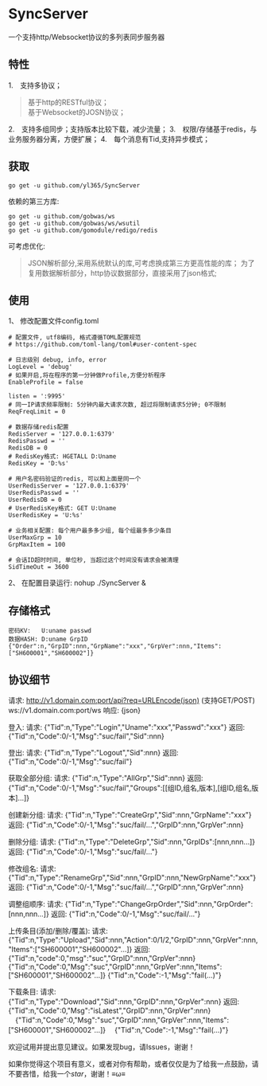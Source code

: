# SyncServer
一个支持http/Websocket协议的多列表同步服务器

## 特性
1.　支持多协议； 
  >基于http的RESTful协议；    
  >基于Websocket的JOSN协议；      
  
2.　支持多组同步；支持版本比较下载，减少流量；
3.　权限/存储基于redis，与业务服务器分离，方便扩展；
4.　每个消息有Tid,支持异步模式；


## 获取
```
go get -u github.com/yl365/SyncServer
```

依赖的第三方库:
```
go get -u github.com/gobwas/ws
go get -u github.com/gobwas/ws/wsutil
go get -u github.com/gomodule/redigo/redis
```

可考虑优化:
  >JSON解析部分,采用系统默认的库,可考虑换成第三方更高性能的库；
  >为了复用数据解析部分，http协议数据部分，直接采用了json格式;


## 使用

1、 修改配置文件config.toml

```
# 配置文件, utf8编码, 格式遵循TOML配置规范
# https://github.com/toml-lang/toml#user-content-spec

# 日志级别 debug, info, error
LogLevel = 'debug'
# 如果开启,将在程序的第一分钟做Profile,方便分析程序
EnableProfile = false

listen = ':9995'
# 同一IP请求频率限制: 5分钟内最大请求次数, 超过将限制请求5分钟; 0不限制
ReqFreqLimit = 0

# 数据存储redis配置
RedisServer = '127.0.0.1:6379'
RedisPasswd = ''
RedisDB = 0
# RedisKey格式: HGETALL D:Uname 
RedisKey = 'D:%s'

# 用户名密码验证的redis, 可以和上面是同一个
UserRedisServer = '127.0.0.1:6379'
UserRedisPasswd = ''
UserRedisDB = 0
# UserRedisKey格式: GET U:Uname 
UserRedisKey = 'U:%s'

# 业务相关配置: 每个用户最多多少组, 每个组最多多少条目
UserMaxGrp = 10
GrpMaxItem = 100

# 会话ID超时时间, 单位秒, 当超过这个时间没有请求会被清理
SidTimeOut = 3600
```

2、 在配置目录运行: nohup ./SyncServer &



## 存储格式

	密码KV:   U:uname passwd
	数据HASH: D:uname GrpID  {"Order":n,"GrpID":nnn,"GrpName":"xxx","GrpVer":nnn,"Items":["SH600001","SH600002"]}

## 协议细节


请求:
	http://v1.domain.com:port/api?req=URLEncode(json) (支持GET/POST)
	ws://v1.domain.com:port/ws
响应:
	{json}

	
登入:
	请求: {"Tid":n,"Type":"Login","Uname":"xxx","Passwd":"xxx"}
	返回: {"Tid":n,"Code":0/-1,"Msg":"suc/fail","Sid":nnn}

	
登出:
	请求: {"Tid":n,"Type":"Logout","Sid":nnn}
	返回: {"Tid":n,"Code":0/-1,"Msg":"suc/fail"}

	
获取全部分组:
	请求: {"Tid":n,"Type":"AllGrp","Sid":nnn}
	返回: {"Tid":n,"Code":0/-1,"Msg":"suc/fail","Groups":[[组ID,组名,版本],[组ID,组名,版本]...]}

	
创建新分组:
	请求: {"Tid":n,"Type":"CreateGrp","Sid":nnn,"GrpName":"xxx"}
	返回: {"Tid":n,"Code":0/-1,"Msg":"suc/fail/...","GrpID":nnn,"GrpVer":nnn}

	
删除分组:
	请求: {"Tid":n,"Type":"DeleteGrp","Sid":nnn,"GrpIDs":[nnn,nnn...]}
	返回: {"Tid":n,"Code":0/-1,"Msg":"suc/fail/..."}

	
修改组名:
	请求: {"Tid":n,"Type":"RenameGrp","Sid":nnn,"GrpID":nnn,"NewGrpName":"xxx"}
	返回: {"Tid":n,"Code":0/-1,"Msg":"suc/fail/...","GrpID":nnn,"GrpVer":nnn}

	
调整组顺序:
	请求: {"Tid":n,"Type":"ChangeGrpOrder","Sid":nnn,"GrpOrder":[nnn,nnn...]}
	返回: {"Tid":n,"Code":0/-1,"Msg":"suc/fail/..."}

	
上传条目(添加/删除/覆盖):
	请求: {"Tid":n,"Type":"Upload","Sid":nnn,"Action":0/1/2,"GrpID":nnn,"GrpVer":nnn,"Items":["SH600001","SH600002"...]}
	返回: {"Tid":n,"code":0,"msg":"suc","GrpID":nnn,"GrpVer":nnn}
		  {"Tid":n,"Code":0,"Msg":"suc","GrpID":nnn,"GrpVer":nnn,"Items":["SH600001","SH600002"...]}
		  {"Tid":n,"Code":-1,"Msg":"fail(...)"}
		  
下载条目:
	请求: {"Tid":n,"Type":"Download","Sid":nnn,"GrpID":nnn,"GrpVer":nnn}
	返回: {"Tid":n,"Code":0,"Msg":"isLatest","GrpID":nnn,"GrpVer":nnn}
		　{"Tid":n,"Code":0,"Msg":"suc","GrpID":nnn,"GrpVer":nnn,"Items":["SH600001","SH600002"...]}
		　{"Tid":n,"Code":-1,"Msg":"fail(...)"}


欢迎试用并提出意见建议。如果发现bug，请Issues，谢谢！

如果你觉得这个项目有意义，或者对你有帮助，或者仅仅是为了给我一点鼓励，请不要吝惜，给我一个*star*，谢谢！≡ω≡

